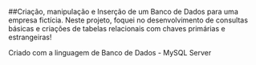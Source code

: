 
##Criação, manipulação e Inserção de um Banco de Dados para uma empresa fictícia.
Neste projeto, foquei no desenvolvimento de consultas básicas e criações de tabelas relacionais com chaves primárias e estrangeiras!

Criado com a linguagem de Banco de Dados -  MySQL Server
